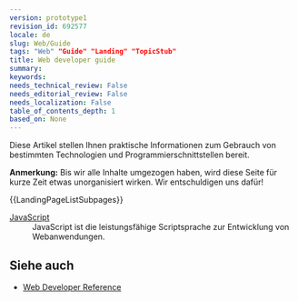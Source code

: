 ```yaml
---
version: prototype1
revision_id: 692577
locale: de
slug: Web/Guide
tags: "Web" "Guide" "Landing" "TopicStub"
title: Web developer guide
summary: 
keywords: 
needs_technical_review: False
needs_editorial_review: False
needs_localization: False
table_of_contents_depth: 1
based_on: None
---
```

<p>Diese Artikel stellen Ihnen praktische Informationen zum Gebrauch von bestimmten Technologien und Programmierschnittstellen bereit.</p>
<div class="note">
 <p><strong>Anmerkung:</strong>&nbsp;Bis wir alle Inhalte umgezogen haben, wird diese Seite für kurze Zeit etwas unorganisiert wirken. Wir entschuldigen uns dafür!</p>
</div>
<div>
 {{LandingPageListSubpages}}</div>
<dl>
 <dt>
  <a href="/en-US/docs/JavaScript" title="/en-US/docs/JavaScript">JavaScript</a></dt>
 <dd>
  JavaScript ist die leistungsfähige Scriptsprache zur Entwicklung von Webanwendungen.</dd>
</dl>
<h2 id="See_also">Siehe auch</h2>
<ul>
 <li><a href="/en-US/docs/Web/Reference" title="/en-US/docs/Web/Reference">Web Developer Reference</a></li>
</ul>

